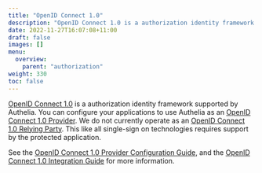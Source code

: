 ```yaml
---
title: "OpenID Connect 1.0"
description: "OpenID Connect 1.0 is a authorization identity framework supported by Authelia."
date: 2022-11-27T16:07:08+11:00
draft: false
images: []
menu:
  overview:
    parent: "authorization"
weight: 330
toc: false
---
```


[OpenID Connect 1.0](https://openid.net/connect/) is a authorization identity framework supported by Authelia. You can
configure your applications to use Authelia as an [OpenID Connect 1.0 Provider](https://openid.net/connect/). We do not
currently operate as an [OpenID Connect 1.0 Relying Party](https://openid.net/connect/). This like all single-sign on
technologies requires support by the protected application.

See the [OpenID Connect 1.0 Provider Configuration Guide](../../configuration/identity-providers/openid-connect/provider.md),  and the
[OpenID Connect 1.0 Integration Guide](../../integration/openid-connect/introduction.md) for more information.

